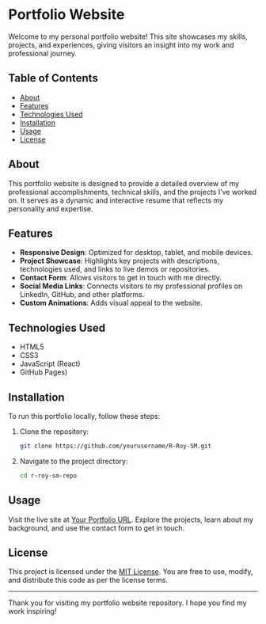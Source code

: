 # Portfolio Website

Welcome to my personal portfolio website! This site showcases my skills, projects, and experiences, giving visitors an insight into my work and professional journey.

## Table of Contents

- [About](#about)
- [Features](#features)
- [Technologies Used](#technologies-used)
- [Installation](#installation)
- [Usage](#usage)
- [License](#license)

## About

This portfolio website is designed to provide a detailed overview of my professional accomplishments, technical skills, and the projects I've worked on. It serves as a dynamic and interactive resume that reflects my personality and expertise.

## Features

- **Responsive Design**: Optimized for desktop, tablet, and mobile devices.
- **Project Showcase**: Highlights key projects with descriptions, technologies used, and links to live demos or repositories.
- **Contact Form**: Allows visitors to get in touch with me directly.
- **Social Media Links**: Connects visitors to my professional profiles on LinkedIn, GitHub, and other platforms.
- **Custom Animations**: Adds visual appeal to the website.

## Technologies Used

- HTML5
- CSS3
- JavaScript (React)
- GitHub Pages)

## Installation

To run this portfolio locally, follow these steps:

1. Clone the repository:

   ```bash
   git clone https://github.com/yourusername/R-Roy-SM.git
   ```

2. Navigate to the project directory:

   ```bash
   cd r-roy-sm-repo
   ```

## Usage

Visit the live site at [Your Portfolio URL](#). Explore the projects, learn about my background, and use the contact form to get in touch.

## License

This project is licensed under the [MIT License](LICENSE). You are free to use, modify, and distribute this code as per the license terms.

---

Thank you for visiting my portfolio website repository. I hope you find my work inspiring!

